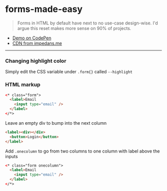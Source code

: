 # forms-made-easy
> Forms in HTML by default have next to no use-case design-wise. I'd argue this reset makes more sense on 90% of projects.

* [Demo on CodePen](https://codepen.io/schart/pen/rPyoMp)
* [CDN from impedans.me](https://impedans.me/css/form)

---
### Changing highlight color
Simply edit the CSS variable under `.form{}` called `--highlight`

### HTML markup

```html
<* class="form">
  <label>Email
    <input type="email" />
  </label>
</*>
```
Leave an empty div to bump into the next column

```html
<label><div></div>
  <button>Login</button>
</label>
```
Add `.onecolumn` to go from two columns to one column with label above the inputs

```html
<* class="form onecolumn">
  <label>Email
    <input type="email" />
  </label>
</*>
```
